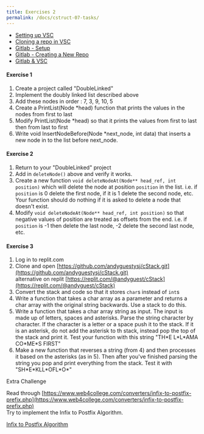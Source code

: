 ```yaml
---
title: Exercises 2
permalink: /docs/cstruct-07-tasks/
---
```


* [Setting up VSC](https://ysjprog03.netlify.app/docs/vsc/)  
* [Cloning a repo in VSC](https://ysjprog03.netlify.app/docs/vsc-cloning/)
* [Gitlab - Setup](https://ysjprog03.netlify.app/docs/gitlab-setup/)
* [Gitlab - Creating a New Repo](https://ysjprog03.netlify.app/docs/gitlab-save/)
* [Gitlab & VSC](https://ysjprog03.netlify.app/docs/gitlab-vsc/)


#### Exercise 1 

1. Create a project called "DoubleLinked"
2. Implement the doubly linked list described above
3. Add these nodes in order : 7, 3, 9, 10, 5
4. Create a PrintList(Node *head) function that prints the values in the nodes from first to last
5. Modify PrintList(Node *head) so that it prints the values from first to last then from last to first
6. Write void InsertNodeBefore(Node *next_node, int data) that inserts a new node in to the list before next_node.

#### Exercise 2

1. Return to your "DoubleLinked" project
2. Add in `deleteNode()` above and verify it works.
3. Create a new function `void deleteNodeAt(Node** head_ref, int position)` which will delete the node at position `position` in the list. i.e. if `position` is 0 delete the first node, if it is 1 delete the second node, etc. Your function should do nothing if it is asked to delete a node that doesn't exist.
4. Modify `void deleteNodeAt(Node** head_ref, int position)` so that negative values of position are treated as offsets from the end. i.e. if `position` is -1 then delete the last node, -2 delete the second last node, etc.

#### Exercise 3

1. Log in to replit.com
2. Clone and open [https://github.com/andyguestysj/cStack.git](https://github.com/andyguestysj/cStack.git)  
   alternative on replit [https://replit.com/@andyguest/cStack](https://replit.com/@andyguest/cStack)
3. Convert the stack and code so that it stores `char`s instead of `int`s
4. Write a function that takes a char array as a parameter and returns a char array with the original string backwards. Use a stack to do this.
5. Write a function that takes a char array string as input. The input is made up of letters, spaces and asterisks. Parse the string character by character. If the character is a letter or a space push it to the stack. If it is an asterisk, do not add the asterisk to th stack, instead pop the top of the stack  and print it. Test your function with this string "TH\*E L\*L\*AMA CO\*ME\*S FIRST"
6. Make a new function that reverses a string (from 4) and then processes it based on the asterisks (as in 5). Then after you've finished parsing the string you pop and print everything from the stack. Test it with "SH\*E\*KLL\*OFL\*O\*"

Extra Challenge

Read through [https://www.web4college.com/converters/infix-to-postfix-prefix.php](https://www.web4college.com/converters/infix-to-postfix-prefix.php)  
Try to implement the Infix to Postfix Algorithm.

[Infix to Postfix Algorithm](http://csis.pace.edu/~wolf/CS122/infix-postfix.htm)

